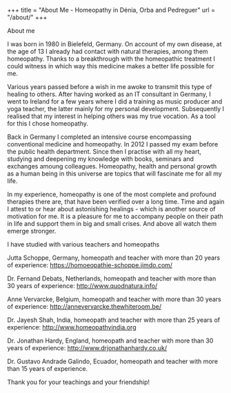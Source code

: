 +++
title = "About Me - Homeopathy in Dénia, Orba and Pedreguer"
url = "/about/"
+++

About me

I was born in 1980 in Bielefeld, Germany. On account of my own disease, at the age of 13 I already had contact with natural therapies, among them homeopathy. Thanks to a breakthrough with the homeopathic treatment I could witness in which way this medicine makes a better life possible for me.

Various years passed before a wish in me awoke to transmit this type of healing to others. After having worked as an IT consultant in Germany, I went to Ireland for a few years where I did a training as music producer and yoga teacher, the latter mainly for my personal development. Subsequently I realised that my interest in helping others was my true vocation. As a tool for this I chose homeopathy.

Back in Germany I completed an intensive course encompassing conventional medicine and homeopathy. In 2012 I passed my exam before the public health department. Since then I practise with all my heart, studying and deepening my knowledge with books, seminars and exchanges amoung colleagues. Homeopathy, health and personal growth as a human being in this universe are topics that will fascinate me for all my life.

In my experience, homeopathy is one of the most complete and profound therapies there are, that have been verified over a long time. Time and again I attest to or hear about astonishing healings - which is another source of motivation for me. It is a pleasure for me to accompany people on their path in life and support them in big and small crises. And above all watch them emerge stronger.

 
I have studied with various teachers and homeopaths

Jutta Schoppe, Germany, homeopath and teacher with more than 20 years of experience: https://homoeopathie-schoppe.jimdo.com/

Dr. Fernand Debats, Netherlands, homeopath and teacher with more than 30 years of experience: http://www.quodnatura.info/

Anne Vervarcke, Belgium, homeopath and teacher with more than 30 years of experience: http://annevervarcke.thewhiteroom.be/

Dr. Jayesh Shah, India, homeopath and teacher with more than 25 years of experience: http://www.homeopathyindia.org

Dr. Jonathan Hardy, England, homeopath and teacher with more than 30 years of experience: http://www.drjonathanhardy.co.uk/

Dr. Gustavo Andrade Galindo, Ecuador, homeopath and teacher with more than 15 years of experience.

Thank you for your teachings and your friendship!
